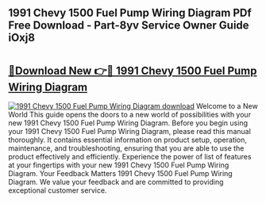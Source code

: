 ## 1991 Chevy 1500 Fuel Pump Wiring Diagram PDf Free Download - Part-8yv Service Owner Guide iOxj8

# <h2><a href="http://dfrv1p.blite.top/?on=1991+Chevy+1500+Fuel+Pump+Wiring+Diagram">🔗Download New 👉🔴 1991 Chevy 1500 Fuel Pump Wiring Diagram</a></h2>

[![1991 Chevy 1500 Fuel Pump Wiring Diagram download](https://i.imgur.com/lujVjoI.png)](http://dfrv1p.blite.top/?on=1991+Chevy+1500+Fuel+Pump+Wiring+Diagram)
Welcome to a New World This guide opens the doors to a new world of possibilities with your new 1991 Chevy 1500 Fuel Pump Wiring Diagram. Before you begin using your 1991 Chevy 1500 Fuel Pump Wiring Diagram, please read this manual thoroughly. It contains essential information on product setup, operation, maintenance, and troubleshooting, ensuring that you are able to use the product effectively and efficiently. Experience the power of list of features at your fingertips with your new 1991 Chevy 1500 Fuel Pump Wiring Diagram. Your Feedback Matters 1991 Chevy 1500 Fuel Pump Wiring Diagram. We value your feedback and are committed to providing exceptional customer service.
